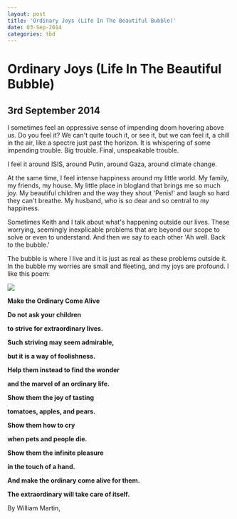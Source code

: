 ```yaml
---
layout: post
title: 'Ordinary Joys (Life In The Beautiful Bubble)'
date: 03-Sep-2014
categories: tbd
---
```


# Ordinary Joys (Life In The Beautiful Bubble)

## 3rd September 2014

I sometimes feel an oppressive sense of impending doom hovering above us. Do you feel it? We can't quite touch it,   or see it,   but we can feel it,   a chill in the air, like a spectre just past the horizon. It is whispering of some impending trouble. Big trouble. Final, unspeakable trouble.

I feel it around ISIS, around Putin, around Gaza, around climate change.

At the same time, I feel intense happiness around my little world. My family, my friends, my house. My little place in blogland that brings me so much joy. My beautiful children and the way they shout 'Penis!' and laugh so hard they can't breathe. My husband, who is so dear and so central to my happiness.

Sometimes Keith and I talk about what's happening outside our lives. These worrying, seemingly inexplicable problems that are beyond our scope to solve or even to understand. And then we say to each other 'Ah well. Back to the bubble.'

The bubble is where I live and it is just as real as these problems outside it. In the bubble my worries are small and fleeting, and my joys are profound. I like this poem:

<img class="photo-horiz" src="http://alittleliving.files.wordpress.com/2014/04/screen-shot-2014-04-01-at-1-46-13-pm.png" />

 

**Make the Ordinary Come Alive**

**Do not ask your children**

**to strive for extraordinary lives.**

**Such striving may seem admirable,**

**but it is a way of foolishness.**

**Help them instead to find the wonder**

**and the marvel of an ordinary life.**

**Show them the joy of tasting**

**tomatoes, apples, and pears.**

**Show them how to cry**

**when pets and people die.**

**Show them the infinite pleasure**

**in the touch of a hand.**

**And make the ordinary come alive for them.**

**The extraordinary will take care of itself.**

By William Martin,
